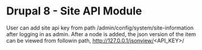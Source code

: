 Drupal 8 - Site API Module
=========================

User can add site api key from path /admin/config/system/site-information after logging in as admin.
After a node is added, the json version of the item can be viewed from followin path, http://127.0.0.1/jsonview/<API_KEY>/<NID>
